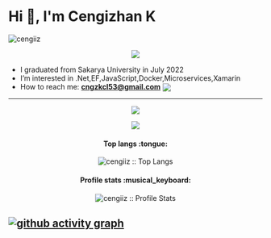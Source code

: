 <h1>Hi 👋, I'm Cengizhan K</h1>
<p><img src="https://komarev.com/ghpvc/?username=cengiiz" alt="cengiiz" /> </p>
<p align="center">
    <img src="https://user-images.githubusercontent.com/64419094/216331416-3d566c3e-e8a0-45d5-ba0d-3b621ecff0c9.gif" />
</p>



- I graduated from Sakarya University in July 2022
- I’m interested in .Net,EF,JavaScript,Docker,Microservices,Xamarin
- How to reach me: **cngzkcl53@gmail.com**   <a href="https://www.linkedin.com/in/cengizhan-kocal/" target="blank"><img align="center" src="https://skillicons.dev/icons?i=linkedin&theme=light"/></a>
----
<p align="center">
    <img src="https://skillicons.dev/icons?i=c,cpp,cs,dotnet,py,html,css,javascript,bootstrap,git" />

</p>
<p align="center">
    <img src="https://skillicons.dev/icons?i=mysql,postgres,visualstudio,vscode,aws,cloudflare,postman" />
</p>

<h4 align="center">Top langs :tongue:</h4>

<p align="center"><img src="https://github-readme-stats.vercel.app/api/top-langs/?username=cengiiz&hide=scss,less,ruby,powershell,c&layout=compact" alt="cengiiz :: Top Langs" /></p>

<h4 align="center">Profile stats :musical_keyboard:</h4>

<p align="center"><img src="https://github-readme-stats.vercel.app/api?username=cengiiz&show_icons=true" alt="cengiiz :: Profile Stats" /></p>

[![github activity graph](https://github-readme-activity-graph.cyclic.app/graph?username=cengiiz)](https://github.com/cengiiz/github-readme-activity-graph)
----


